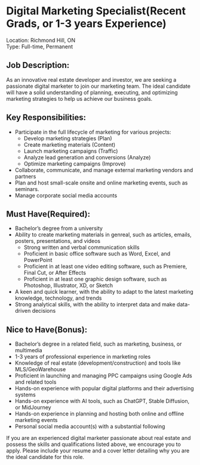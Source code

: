 # Digital Marketing Specialist(Recent Grads, or 1-3 years Experience)

Location: Richmond Hill, ON  
Type: Full-time, Permanent

## Job Description:
As an innovative real estate developer and investor, we are seeking a passionate digital marketer to join our marketing team. The ideal candidate will have a solid understanding of planning, executing, and optimizing marketing strategies to help us achieve our business goals.

## Key Responsibilities:
- Participate in the full lifecycle of marketing for various projects:
	- Develop marketing strategies (Plan)
	- Create marketing materials (Content)
	- Launch marketing campaigns (Traffic)
	- Analyze lead generation and conversions (Analyze)
	- Optimize marketing campaigns (Improve)
- Collaborate, communicate, and manage external marketing vendors and partners
- Plan and host small-scale onsite and online marketing events, such as seminars.
- Manage corporate social media accounts

## Must Have(Required):
- Bachelor’s degree from a university
- Ability to create marketing materials in genreal, such as articles, emails, posters, presentations, and videos
	- Strong written and verbal communication skills
	- Proficient in basic office software such as Word, Excel, and PowerPoint
	- Proficient in at least one video editing software, such as Premiere, Final Cut, or After Effects
	- Proficient in at least one graphic design software, such as Photoshop, Illustrator, XD, or Sketch
- A keen and quick learner, with the ability to adapt to the latest marketing knowledge, technology, and trends
- Strong analytical skills, with the ability to interpret data and make data-driven decisions

## Nice to Have(Bonus):
- Bachelor’s degree in a related field, such as marketing, business, or multimedia
- 1-3 years of professional experience in marketing roles
- Knowledge of real estate (development/construction) and tools like MLS/GeoWarehouse
- Proficient in launching and managing PPC campaigns using Google Ads and related tools
- Hands-on experience with popular digital platforms and their advertising systems
- Hands-on experience with AI tools, such as ChatGPT, Stable Diffusion, or MidJourney
- Hands-on experience in planning and hosting both online and offline marketing events
- Personal social media account(s) with a substantial following

If you are an experienced digital marketer passionate about real estate and possess the skills and qualifications listed above, we encourage you to apply. Please include your resume and a cover letter detailing why you are the ideal candidate for this role.


